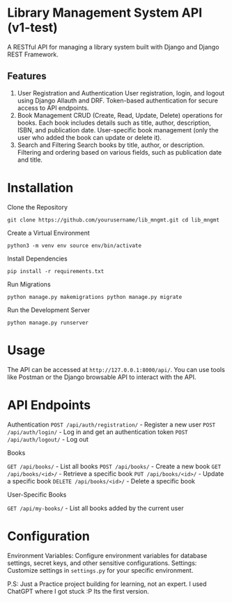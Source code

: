 # Library Management System API (v1-test)

A RESTful API for managing a library system built with Django and Django REST Framework.

## Features
1. User Registration and Authentication
User registration, login, and logout using Django Allauth and DRF.
Token-based authentication for secure access to API endpoints.
2. Book Management
CRUD (Create, Read, Update, Delete) operations for books.
Each book includes details such as title, author, description, ISBN, and publication date.
User-specific book management (only the user who added the book can update or delete it).
3. Search and Filtering
Search books by title, author, or description.
Filtering and ordering based on various fields, such as publication date and title.

# Installation
Clone the Repository

`git clone https://github.com/yourusername/lib_mngmt.git
cd lib_mngmt`

Create a Virtual Environment

`python3 -m venv env
source env/bin/activate` 

Install Dependencies

`pip install -r requirements.txt`

Run Migrations

`python manage.py makemigrations
python manage.py migrate`

Run the Development Server

`python manage.py runserver`

# Usage
The API can be accessed at `http://127.0.0.1:8000/api/`.
You can use tools like Postman or the Django browsable API to interact with the API.

# API Endpoints
Authentication
`POST /api/auth/registration/` - Register a new user
`POST /api/auth/login/` - Log in and get an authentication token
`POST /api/auth/logout/` - Log out

Books

`GET /api/books/` - List all books
`POST /api/books/` - Create a new book
`GET /api/books/<id>/` - Retrieve a specific book
`PUT /api/books/<id>/` - Update a specific book
`DELETE /api/books/<id>/` - Delete a specific book

User-Specific Books

`GET /api/my-books/` - List all books added by the current user


# Configuration
Environment Variables: Configure environment variables for database settings, secret keys, and other sensitive configurations.
Settings: Customize settings in `settings.py` for your specific environment.


P.S: Just a Practice project building for learning, not an expert. I used ChatGPT where I got stuck :P Its the first version. 
